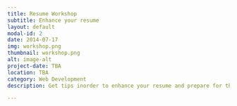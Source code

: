 ```yaml
---
title: Resume Workshop
subtitle: Enhance your resume
layout: default
modal-id: 2
date: 2014-07-17
img: workshop.png
thumbnail: workshop.png
alt: image-alt
project-date: TBA
location: TBA
category: Web Development
description: Get tips inorder to enhance your resume and prepare for the upcoming career fair! Everyone is invited (even non-members).

---
```



